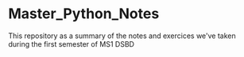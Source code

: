 # Master_Python_Notes
This repository as a summary of the notes and exercices we've taken during the first semester of MS1 DSBD
